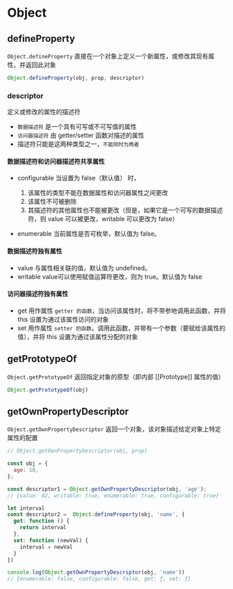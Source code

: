 # Object

## defineProperty
`Object.defineProperty`
直接在一个对象上定义一个新属性，或修改其现有属性，并返回此对象
```js
Object.defineProperty(obj, prop, descriptor)
```

### descriptor
定义或修改的属性的描述符
* `数据描述符` 是一个具有可写或不可写值的属性
* `访问器描述符` 由 getter/setter 函数对描述的属性
* 描述符只能是这两种类型之一，`不能同时为两者`

#### 数据描述符和访问器描述符共享属性


* configurable 当设置为 false（默认值） 时，
  1. 该属性的类型不能在数据属性和访问器属性之间更改
  2. 该属性不可被删除
  3. 其描述符的其他属性也不能被更改（但是，如果它是一个可写的数据描述符，则 value 可以被更改，writable 可以更改为 false）

* enumerable 当前属性是否可枚举，默认值为 false。

#### 数据描述符独有属性

* value 与属性相关联的值，默认值为 undefined。
* writable value可以使用赋值运算符更改，则为 true。默认值为 false

#### 访问器描述符独有属性

* get 用作属性 `getter 的函数`，当访问该属性时，将不带参地调用此函数，并将 this 设置为通过该属性访问的对象
* set 用作属性 `setter 的函数`，调用此函数，并带有一个参数（要赋给该属性的值），并将 this 设置为通过该属性分配的对象

## getPrototypeOf
`Object.getPrototypeOf`
返回指定对象的原型（即内部 [[Prototype]] 属性的值）
```js
Object.getPrototypeOf(obj)
```


## getOwnPropertyDescriptor
`Object.getOwnPropertyDescriptor`
返回一个对象，该对象描述给定对象上特定属性的配置
```js
// Object.getOwnPropertyDescriptor(obj, prop)

const obj = {
  age: 18,
};

const descriptor1 = Object.getOwnPropertyDescriptor(obj, 'age');
// {value: 42, writable: true, enumerable: true, configurable: true}

let interval 
const descriptor2 =  Object.defineProperty(obj, 'name', {
  get: function () {
    return interval
  },
  set: function (newVal) {
    interval = newVal
  }
})

console.log(Object.getOwnPropertyDescriptor(obj, 'name'))
// {enumerable: false, configurable: false, get: ƒ, set: ƒ}
```